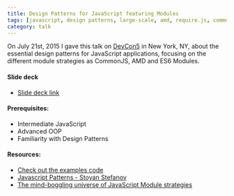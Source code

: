 ```yaml
---
title: Design Patterns for JavaScript featuring Modules
tags: [javascript, design patterns, large-scale, amd, require.js, commonjs, node.js, browserify, webpack, almond, umd, systemjs, es6]
category: talk
---
```


On July 21st, 2015 I gave this talk on [DevCon5](http://www.html5report.com/conference/newyork/) in New York, NY, about the essential design patterns for JavaScript applications, focusing on the different module strategies as CommonJS, AMD and ES6 Modules.

#### Slide deck
* [Slide deck link](//tiagorg.com/talk-design-patterns-for-javascript-featuring-modules)

#### Prerequisites:

* Intermediate JavaScript
* Advanced OOP
* Familiarity with Design Patterns

#### Resources:

* [Check out the examples code](https://github.com/tiagorg/design-patterns-examples)
* [Javascript Patterns - Stoyan Stefanov](http://shop.oreilly.com/product/9780596806767.do)
* [The mind-boggling universe of JavaScript Module strategies](https://www.airpair.com/javascript/posts/the-mind-boggling-universe-of-javascript-modules)
